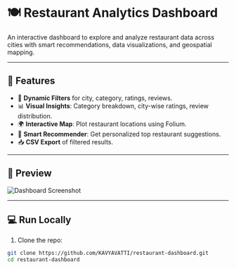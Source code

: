# 🍽️ Restaurant Analytics Dashboard

An interactive dashboard to explore and analyze restaurant data across cities with smart recommendations, data visualizations, and geospatial mapping.

---

## 🚀 Features

- 🎯 **Dynamic Filters** for city, category, ratings, reviews.
- 📊 **Visual Insights**: Category breakdown, city-wise ratings, review distribution.
- 🌍 **Interactive Map**: Plot restaurant locations using Folium.
- 🤖 **Smart Recommender**: Get personalized top restaurant suggestions.
- 📥 **CSV Export** of filtered results.

---

## 📸 Preview

![Dashboard Screenshot](preview.png)

---

## 💻 Run Locally

1. Clone the repo:
```bash
git clone https://github.com/KAVYAVATTI/restaurant-dashboard.git
cd restaurant-dashboard
